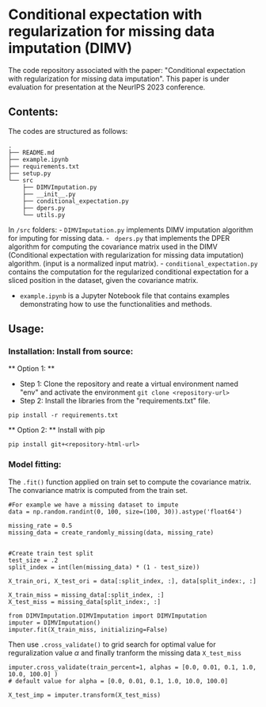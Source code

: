 
# Conditional expectation with regularization for missing data imputation (DIMV) 

The code repository associated with the paper: "Conditional expectation with regularization for missing data imputation". This paper is under evaluation for presentation at the NeurIPS 2023 conference.


## Contents:
The codes are structured as follows:  

``` 
.
├── README.md
├── example.ipynb
├── requirements.txt
├── setup.py
└── src
    ├── DIMVImputation.py
    ├── __init__.py
    ├── conditional_expectation.py
    ├── dpers.py
    └── utils.py 
 ``` 
 
 

In ```/src``` folders:
    - ```DIMVImputation.py``` implements DIMV imputation algorithm for imputing for missing data. 
    - ``` dpers.py``` that implements the DPER algorithm for computing the covariance matrix used in the DIMV (Conditional expectation with regularization for missing data imputation) algorithm. (input is a normalized input matrix). 
    - ```conditional_expectation.py``` contains the computation for the regularized conditional expectation for a sliced position in the dataset, given the covariance matrix. 
    
- ```example.ipynb``` is a Jupyter Notebook file that contains examples demonstrating how to use the functionalities and methods. 

## Usage: 
### Installation: Install from source: 

** Option 1: ** 
- Step 1: Clone the repository and reate a virtual environment named "env" and activate the environment 
```git clone <repository-url>``` 
- Step 2: Install the libraries from the "requirements.txt" file.  
```
pip install -r requirements.txt 
```

** Option 2: **  Install with pip
```
pip install git+<repository-html-url> 
``` 
### Model fitting: 

The ```.fit()``` function applied on train set to compute the covariance matrix. The convariance matrix is computed from the train set. 

```
#For example we have a missing dataset to impute   
data = np.random.randint(0, 100, size=(100, 30)).astype('float64')

missing_rate = 0.5
missing_data = create_randomly_missing(data, missing_rate)


#Create train test split
test_size = .2
split_index = int(len(missing_data) * (1 - test_size))

X_train_ori, X_test_ori = data[:split_index, :], data[split_index:, :]

X_train_miss = missing_data[:split_index, :]
X_test_miss = missing_data[split_index:, :]  

```  

``` 
from DIMVImputation.DIMVImputation import DIMVImputation 
imputer = DIMVImputation()
imputer.fit(X_train_miss, initializing=False) 
```

Then use ```.cross_validate()``` to grid search for optimal value for reguralization value $\alpha$ and finally tranform the missing data ```X_test_miss``` 

```
imputer.cross_validate(train_percent=1, alphas = [0.0, 0.01, 0.1, 1.0, 10.0, 100.0] ) 
# default value for alpha = [0.0, 0.01, 0.1, 1.0, 10.0, 100.0] 

X_test_imp = imputer.transform(X_test_miss) 

```
 

